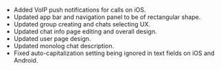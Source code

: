 - Added VoIP push notifications for calls on iOS.
- Updated app bar and navigation panel to be of rectangular shape.
- Updated group creating and chats selecting UX.
- Updated chat info page editing and overall design.
- Updated user page design.
- Updated monolog chat description.
- Fixed auto-capitalization setting being ignored in text fields on iOS and Android.

